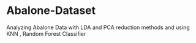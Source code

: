 # Abalone-Dataset
Analyzing Abalone Data with LDA and PCA reduction methods and using KNN , Random Forest Classifier
